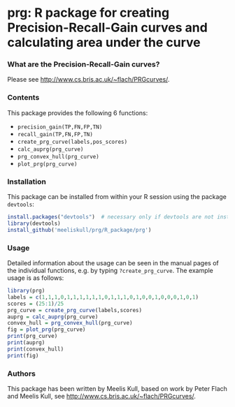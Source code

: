 
# prg: R package for creating Precision-Recall-Gain curves and calculating area under the curve

### What are the Precision-Recall-Gain curves?

Please see http://www.cs.bris.ac.uk/~flach/PRGcurves/.

### Contents

This package provides the following 6 functions:
* `precision_gain(TP,FN,FP,TN)`
* `recall_gain(TP,FN,FP,TN)`
* `create_prg_curve(labels,pos_scores)`
* `calc_auprg(prg_curve)`
* `prg_convex_hull(prg_curve)`
* `plot_prg(prg_curve)`

### Installation

This package can be installed from within your R session using the package `devtools`:
```R
install.packages("devtools")  # necessary only if devtools are not installed
library(devtools)
install_github('meeliskull/prg/R_package/prg')
```

### Usage

Detailed information about the usage can be seen in the manual pages of the individual functions, e.g. by typing `?create_prg_curve`.
The example usage is as follows:
```R
library(prg)
labels = c(1,1,1,0,1,1,1,1,1,1,0,1,1,1,0,1,0,0,1,0,0,0,1,0,1)
scores = (25:1)/25
prg_curve = create_prg_curve(labels,scores)
auprg = calc_auprg(prg_curve)
convex_hull = prg_convex_hull(prg_curve)
fig = plot_prg(prg_curve)
print(prg_curve)
print(auprg)
print(convex_hull)
print(fig)
```

### Authors

This package has been written by Meelis Kull, based on work by Peter Flach and Meelis Kull, see http://www.cs.bris.ac.uk/~flach/PRGcurves/.

